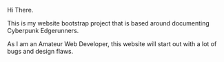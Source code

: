 Hi There.

This is my website bootstrap project that is based around documenting Cyberpunk Edgerunners.

As I am an Amateur Web Developer, this website will start out with a lot of bugs and design flaws.
